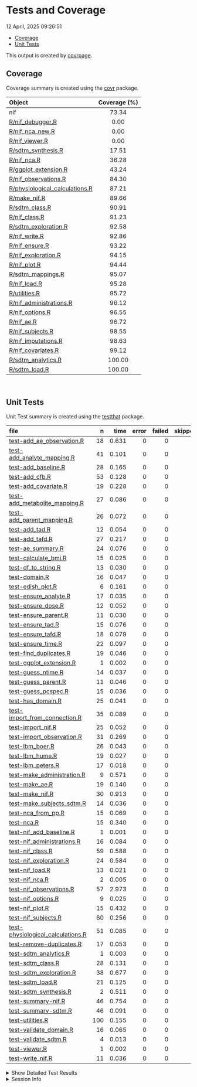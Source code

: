 Tests and Coverage
================
12 April, 2025 09:26:51

- [Coverage](#coverage)
- [Unit Tests](#unit-tests)

This output is created by
[covrpage](https://github.com/yonicd/covrpage).

## Coverage

Coverage summary is created using the
[covr](https://github.com/r-lib/covr) package.

| Object | Coverage (%) |
|:---|:--:|
| nif | 73.34 |
| [R/nif_debugger.R](../R/nif_debugger.R) | 0.00 |
| [R/nif_nca_new.R](../R/nif_nca_new.R) | 0.00 |
| [R/nif_viewer.R](../R/nif_viewer.R) | 0.00 |
| [R/sdtm_synthesis.R](../R/sdtm_synthesis.R) | 17.51 |
| [R/nif_nca.R](../R/nif_nca.R) | 36.28 |
| [R/ggplot_extension.R](../R/ggplot_extension.R) | 43.24 |
| [R/nif_observations.R](../R/nif_observations.R) | 84.30 |
| [R/physiological_calculations.R](../R/physiological_calculations.R) | 87.21 |
| [R/make_nif.R](../R/make_nif.R) | 89.66 |
| [R/sdtm_class.R](../R/sdtm_class.R) | 90.91 |
| [R/nif_class.R](../R/nif_class.R) | 91.23 |
| [R/sdtm_exploration.R](../R/sdtm_exploration.R) | 92.58 |
| [R/nif_write.R](../R/nif_write.R) | 92.86 |
| [R/nif_ensure.R](../R/nif_ensure.R) | 93.22 |
| [R/nif_exploration.R](../R/nif_exploration.R) | 94.15 |
| [R/nif_plot.R](../R/nif_plot.R) | 94.44 |
| [R/sdtm_mappings.R](../R/sdtm_mappings.R) | 95.07 |
| [R/nif_load.R](../R/nif_load.R) | 95.28 |
| [R/utilities.R](../R/utilities.R) | 95.72 |
| [R/nif_administrations.R](../R/nif_administrations.R) | 96.12 |
| [R/nif_options.R](../R/nif_options.R) | 96.55 |
| [R/nif_ae.R](../R/nif_ae.R) | 96.72 |
| [R/nif_subjects.R](../R/nif_subjects.R) | 98.55 |
| [R/nif_imputations.R](../R/nif_imputations.R) | 98.63 |
| [R/nif_covariates.R](../R/nif_covariates.R) | 99.12 |
| [R/sdtm_analytics.R](../R/sdtm_analytics.R) | 100.00 |
| [R/sdtm_load.R](../R/sdtm_load.R) | 100.00 |

<br>

## Unit Tests

Unit Test summary is created using the
[testthat](https://github.com/r-lib/testthat) package.

| file | n | time | error | failed | skipped | warning |
|:---|---:|---:|---:|---:|---:|---:|
| [test-add_ae_observation.R](testthat/test-add_ae_observation.R) | 18 | 0.631 | 0 | 0 | 0 | 0 |
| [test-add_analyte_mapping.R](testthat/test-add_analyte_mapping.R) | 41 | 0.101 | 0 | 0 | 0 | 0 |
| [test-add_baseline.R](testthat/test-add_baseline.R) | 28 | 0.165 | 0 | 0 | 0 | 0 |
| [test-add_cfb.R](testthat/test-add_cfb.R) | 53 | 0.128 | 0 | 0 | 0 | 0 |
| [test-add_covariate.R](testthat/test-add_covariate.R) | 19 | 0.228 | 0 | 0 | 0 | 0 |
| [test-add_metabolite_mapping.R](testthat/test-add_metabolite_mapping.R) | 27 | 0.086 | 0 | 0 | 0 | 0 |
| [test-add_parent_mapping.R](testthat/test-add_parent_mapping.R) | 26 | 0.072 | 0 | 0 | 0 | 0 |
| [test-add_tad.R](testthat/test-add_tad.R) | 12 | 0.054 | 0 | 0 | 0 | 0 |
| [test-add_tafd.R](testthat/test-add_tafd.R) | 27 | 0.217 | 0 | 0 | 0 | 0 |
| [test-ae_summary.R](testthat/test-ae_summary.R) | 24 | 0.076 | 0 | 0 | 0 | 0 |
| [test-calculate_bmi.R](testthat/test-calculate_bmi.R) | 15 | 0.025 | 0 | 0 | 0 | 0 |
| [test-df_to_string.R](testthat/test-df_to_string.R) | 13 | 0.030 | 0 | 0 | 0 | 0 |
| [test-domain.R](testthat/test-domain.R) | 16 | 0.047 | 0 | 0 | 0 | 0 |
| [test-edish_plot.R](testthat/test-edish_plot.R) | 6 | 0.161 | 0 | 0 | 0 | 0 |
| [test-ensure_analyte.R](testthat/test-ensure_analyte.R) | 17 | 0.035 | 0 | 0 | 0 | 0 |
| [test-ensure_dose.R](testthat/test-ensure_dose.R) | 12 | 0.052 | 0 | 0 | 0 | 0 |
| [test-ensure_parent.R](testthat/test-ensure_parent.R) | 11 | 0.030 | 0 | 0 | 0 | 0 |
| [test-ensure_tad.R](testthat/test-ensure_tad.R) | 15 | 0.076 | 0 | 0 | 0 | 0 |
| [test-ensure_tafd.R](testthat/test-ensure_tafd.R) | 18 | 0.079 | 0 | 0 | 0 | 0 |
| [test-ensure_time.R](testthat/test-ensure_time.R) | 22 | 0.097 | 0 | 0 | 0 | 0 |
| [test-find_duplicates.R](testthat/test-find_duplicates.R) | 19 | 0.046 | 0 | 0 | 0 | 0 |
| [test-ggplot_extension.R](testthat/test-ggplot_extension.R) | 1 | 0.002 | 0 | 0 | 0 | 0 |
| [test-guess_ntime.R](testthat/test-guess_ntime.R) | 14 | 0.037 | 0 | 0 | 0 | 0 |
| [test-guess_parent.R](testthat/test-guess_parent.R) | 11 | 0.046 | 0 | 0 | 0 | 0 |
| [test-guess_pcspec.R](testthat/test-guess_pcspec.R) | 15 | 0.036 | 0 | 0 | 0 | 0 |
| [test-has_domain.R](testthat/test-has_domain.R) | 25 | 0.041 | 0 | 0 | 0 | 0 |
| [test-import_from_connection.R](testthat/test-import_from_connection.R) | 35 | 0.089 | 0 | 0 | 0 | 0 |
| [test-import_nif.R](testthat/test-import_nif.R) | 25 | 0.052 | 0 | 0 | 0 | 0 |
| [test-import_observation.R](testthat/test-import_observation.R) | 31 | 0.269 | 0 | 0 | 0 | 0 |
| [test-lbm_boer.R](testthat/test-lbm_boer.R) | 26 | 0.043 | 0 | 0 | 0 | 0 |
| [test-lbm_hume.R](testthat/test-lbm_hume.R) | 19 | 0.027 | 0 | 0 | 0 | 0 |
| [test-lbm_peters.R](testthat/test-lbm_peters.R) | 17 | 0.018 | 0 | 0 | 0 | 0 |
| [test-make_administration.R](testthat/test-make_administration.R) | 9 | 0.571 | 0 | 0 | 0 | 0 |
| [test-make_ae.R](testthat/test-make_ae.R) | 19 | 0.140 | 0 | 0 | 0 | 0 |
| [test-make_nif.R](testthat/test-make_nif.R) | 30 | 0.913 | 0 | 0 | 0 | 0 |
| [test-make_subjects_sdtm.R](testthat/test-make_subjects_sdtm.R) | 14 | 0.036 | 0 | 0 | 0 | 0 |
| [test-nca_from_pp.R](testthat/test-nca_from_pp.R) | 15 | 0.069 | 0 | 0 | 0 | 0 |
| [test-nca.R](testthat/test-nca.R) | 15 | 0.340 | 0 | 0 | 0 | 0 |
| [test-nif_add_baseline.R](testthat/test-nif_add_baseline.R) | 1 | 0.001 | 0 | 0 | 0 | 0 |
| [test-nif_administrations.R](testthat/test-nif_administrations.R) | 16 | 0.084 | 0 | 0 | 0 | 0 |
| [test-nif_class.R](testthat/test-nif_class.R) | 59 | 0.588 | 0 | 0 | 0 | 0 |
| [test-nif_exploration.R](testthat/test-nif_exploration.R) | 24 | 0.584 | 0 | 0 | 0 | 0 |
| [test-nif_load.R](testthat/test-nif_load.R) | 13 | 0.021 | 0 | 0 | 0 | 0 |
| [test-nif_nca.R](testthat/test-nif_nca.R) | 2 | 0.005 | 0 | 0 | 0 | 0 |
| [test-nif_observations.R](testthat/test-nif_observations.R) | 57 | 2.973 | 0 | 0 | 0 | 0 |
| [test-nif_options.R](testthat/test-nif_options.R) | 9 | 0.025 | 0 | 0 | 0 | 0 |
| [test-nif_plot.R](testthat/test-nif_plot.R) | 15 | 0.432 | 0 | 0 | 0 | 0 |
| [test-nif_subjects.R](testthat/test-nif_subjects.R) | 60 | 0.256 | 0 | 0 | 0 | 0 |
| [test-physiological_calculations.R](testthat/test-physiological_calculations.R) | 51 | 0.085 | 0 | 0 | 0 | 0 |
| [test-remove-duplicates.R](testthat/test-remove-duplicates.R) | 17 | 0.053 | 0 | 0 | 0 | 0 |
| [test-sdtm_analytics.R](testthat/test-sdtm_analytics.R) | 1 | 0.003 | 0 | 0 | 0 | 0 |
| [test-sdtm_class.R](testthat/test-sdtm_class.R) | 28 | 0.131 | 0 | 0 | 0 | 0 |
| [test-sdtm_exploration.R](testthat/test-sdtm_exploration.R) | 38 | 0.677 | 0 | 0 | 0 | 0 |
| [test-sdtm_load.R](testthat/test-sdtm_load.R) | 21 | 0.125 | 0 | 0 | 0 | 0 |
| [test-sdtm_synthesis.R](testthat/test-sdtm_synthesis.R) | 2 | 0.511 | 0 | 0 | 0 | 0 |
| [test-summary-nif.R](testthat/test-summary-nif.R) | 46 | 0.754 | 0 | 0 | 0 | 0 |
| [test-summary-sdtm.R](testthat/test-summary-sdtm.R) | 46 | 0.091 | 0 | 0 | 0 | 0 |
| [test-utilities.R](testthat/test-utilities.R) | 100 | 0.155 | 0 | 0 | 0 | 0 |
| [test-validate_domain.R](testthat/test-validate_domain.R) | 16 | 0.065 | 0 | 0 | 0 | 0 |
| [test-validate_sdtm.R](testthat/test-validate_sdtm.R) | 4 | 0.013 | 0 | 0 | 0 | 0 |
| [test-viewer.R](testthat/test-viewer.R) | 1 | 0.002 | 0 | 0 | 0 | 0 |
| [test-write_nif.R](testthat/test-write_nif.R) | 11 | 0.036 | 0 | 0 | 0 | 0 |

<details closed>
<summary>
Show Detailed Test Results
</summary>

| file | context | test | status | n | time |
|:---|:---|:---|:---|---:|---:|
| [test-add_ae_observation.R](testthat/test-add_ae_observation.R#L52) | add_ae_observation | add_ae_observation handles basic case correctly | PASS | 6 | 0.111 |
| [test-add_ae_observation.R](testthat/test-add_ae_observation.R#L103) | add_ae_observation | add_ae_observation handles different ae_fields correctly | PASS | 2 | 0.133 |
| [test-add_ae_observation.R](testthat/test-add_ae_observation.R#L155) | add_ae_observation | add_ae_observation handles filters correctly | PASS | 3 | 0.118 |
| [test-add_ae_observation.R](testthat/test-add_ae_observation.R#L206) | add_ae_observation | add_ae_observation handles debug mode correctly | PASS | 3 | 0.091 |
| [test-add_ae_observation.R](testthat/test-add_ae_observation.R#L245) | add_ae_observation | add_ae_observation handles keep parameter correctly | PASS | 2 | 0.085 |
| [test-add_ae_observation.R](testthat/test-add_ae_observation.R#L285) | add_ae_observation | add_ae_observation handles automatic parent and cmt assignment | PASS | 2 | 0.093 |
| [test-add_analyte_mapping.R](testthat/test-add_analyte_mapping.R#L14) | add_analyte_mapping | add_analyte_mapping adds correct mapping | PASS | 5 | 0.007 |
| [test-add_analyte_mapping.R](testthat/test-add_analyte_mapping.R#L40) | add_analyte_mapping | add_analyte_mapping uses custom analyte name when provided | PASS | 1 | 0.010 |
| [test-add_analyte_mapping.R](testthat/test-add_analyte_mapping.R#L57) | add_analyte_mapping | add_analyte_mapping enforces unique EXTRT | PASS | 2 | 0.005 |
| [test-add_analyte_mapping.R](testthat/test-add_analyte_mapping.R#L82) | add_analyte_mapping | add_analyte_mapping can add multiple mappings with different EXTRT | PASS | 8 | 0.010 |
| [test-add_analyte_mapping.R](testthat/test-add_analyte_mapping.R#L106) | add_analyte_mapping | add_analyte_mapping prevents updating existing EXTRT mappings | PASS | 2 | 0.012 |
| [test-add_analyte_mapping.R](testthat/test-add_analyte_mapping.R#L117_L120) | add_analyte_mapping | add_analyte_mapping validates input correctly | PASS | 5 | 0.016 |
| [test-add_analyte_mapping.R](testthat/test-add_analyte_mapping.R#L155_L158) | add_analyte_mapping | add_analyte_mapping handles vector inputs with warnings | PASS | 6 | 0.013 |
| [test-add_analyte_mapping.R](testthat/test-add_analyte_mapping.R#L181_L184) | add_analyte_mapping | add_analyte_mapping rejects NA values | PASS | 3 | 0.011 |
| [test-add_analyte_mapping.R](testthat/test-add_analyte_mapping.R#L204_L207) | add_analyte_mapping | add_analyte_mapping validates analyte parameter | PASS | 2 | 0.009 |
| [test-add_analyte_mapping.R](testthat/test-add_analyte_mapping.R#L233) | add_analyte_mapping | add_analyte_mapping initializes analyte_mapping when NULL | PASS | 4 | 0.005 |
| [test-add_analyte_mapping.R](testthat/test-add_analyte_mapping.R#L247) | add_analyte_mapping | add_analyte_mapping properly trims whitespace | PASS | 3 | 0.003 |
| [test-add_baseline.R](testthat/test-add_baseline.R#L32) | add_baseline | add_baseline adds baseline covariate correctly | PASS | 4 | 0.011 |
| [test-add_baseline.R](testthat/test-add_baseline.R#L65) | add_baseline | add_baseline handles custom baseline filter | PASS | 2 | 0.024 |
| [test-add_baseline.R](testthat/test-add_baseline.R#L102) | add_baseline | add_baseline handles coding table correctly | PASS | 2 | 0.009 |
| [test-add_baseline.R](testthat/test-add_baseline.R#L131_L134) | add_baseline | add_baseline validates inputs correctly | PASS | 4 | 0.031 |
| [test-add_baseline.R](testthat/test-add_baseline.R#L178) | add_baseline | add_baseline handles multiple baseline values correctly | PASS | 2 | 0.015 |
| [test-add_baseline.R](testthat/test-add_baseline.R#L206_L208) | add_baseline | add_baseline handles empty result after filtering | PASS | 1 | 0.006 |
| [test-add_baseline.R](testthat/test-add_baseline.R#L254_L257) | add_baseline | add baseline hepatic function class works | PASS | 2 | 0.018 |
| [test-add_baseline.R](testthat/test-add_baseline.R#L286_L289) | add_baseline | add_baseline handles all NA baseline values correctly | PASS | 1 | 0.010 |
| [test-add_baseline.R](testthat/test-add_baseline.R#L315_L318) | add_baseline | add_baseline warns when some baseline values are NA | PASS | 4 | 0.014 |
| [test-add_baseline.R](testthat/test-add_baseline.R#L348_L351) | add_baseline | add_baseline validates required fields correctly | PASS | 2 | 0.008 |
| [test-add_baseline.R](testthat/test-add_baseline.R#L376) | add_baseline | add_baseline name parameter works correctly | PASS | 4 | 0.019 |
| [test-add_cfb.R](testthat/test-add_cfb.R#L19) | add_cfb | add_cfb works with valid input | PASS | 5 | 0.009 |
| [test-add_cfb.R](testthat/test-add_cfb.R#L49) | add_cfb | add_cfb correctly handles baseline calculation with time ≤ 0 | PASS | 10 | 0.029 |
| [test-add_cfb.R](testthat/test-add_cfb.R#L80_L84) | add_cfb | add_cfb handles NA values in grouping columns | PASS | 3 | 0.011 |
| [test-add_cfb.R](testthat/test-add_cfb.R#L102) | add_cfb | add_cfb works with different summary functions | PASS | 3 | 0.010 |
| [test-add_cfb.R](testthat/test-add_cfb.R#L126) | add_cfb | add_cfb works with custom baseline filter | PASS | 1 | 0.004 |
| [test-add_cfb.R](testthat/test-add_cfb.R#L138) | add_cfb | add_cfb handles missing required columns | PASS | 2 | 0.009 |
| [test-add_cfb.R](testthat/test-add_cfb.R#L160) | add_cfb | add_cfb handles non-numeric columns | PASS | 2 | 0.007 |
| [test-add_cfb.R](testthat/test-add_cfb.R#L194) | add_cfb | add_cfb correctly handles complex baseline filters | PASS | 10 | 0.014 |
| [test-add_cfb.R](testthat/test-add_cfb.R#L227) | add_cfb | add_cfb correctly handles empty baseline sets | PASS | 2 | 0.006 |
| [test-add_cfb.R](testthat/test-add_cfb.R#L251) | add_cfb | add_cfb correctly handles baseline filter with missing values | PASS | 8 | 0.012 |
| [test-add_cfb.R](testthat/test-add_cfb.R#L284) | add_cfb | add_cfb correctly handles baseline filter with character columns | PASS | 7 | 0.017 |
| [test-add_covariate.R](testthat/test-add_covariate.R#L81) | add_covariate | add_covariate works with valid inputs | PASS | 9 | 0.023 |
| [test-add_covariate.R](testthat/test-add_covariate.R#L104_L107) | add_covariate | add_covariate validates nif object | PASS | 1 | 0.029 |
| [test-add_covariate.R](testthat/test-add_covariate.R#L115_L118) | add_covariate | add_covariate validates sdtm is provided | PASS | 1 | 0.008 |
| [test-add_covariate.R](testthat/test-add_covariate.R#L127_L130) | add_covariate | add_covariate validates domain exists | PASS | 1 | 0.006 |
| [test-add_covariate.R](testthat/test-add_covariate.R#L145_L148) | add_covariate | add_covariate validates required fields exist | PASS | 1 | 0.007 |
| [test-add_covariate.R](testthat/test-add_covariate.R#L157_L160) | add_covariate | add_covariate validates testcd exists | PASS | 1 | 0.006 |
| [test-add_covariate.R](testthat/test-add_covariate.R#L172_L175) | add_covariate | add_covariate validates matching subjects exist | PASS | 1 | 0.075 |
| [test-add_covariate.R](testthat/test-add_covariate.R#L185_L189) | add_covariate | add_covariate casts error if no data after filtering | PASS | 1 | 0.014 |
| [test-add_covariate.R](testthat/test-add_covariate.R#L215) | add_covariate | add_covariate works with custom field names | PASS | 1 | 0.023 |
| [test-add_covariate.R](testthat/test-add_covariate.R#L235) | add_covariate | add_covariate handles duplicated observations correctly | PASS | 1 | 0.020 |
| [test-add_covariate.R](testthat/test-add_covariate.R#L249) | add_covariate | add_covariate uses default covariate name if not specified | PASS | 1 | 0.017 |
| [test-add_metabolite_mapping.R](testthat/test-add_metabolite_mapping.R#L14) | add_metabolite_mapping | add_metabolite_mapping adds correct mapping | PASS | 4 | 0.007 |
| [test-add_metabolite_mapping.R](testthat/test-add_metabolite_mapping.R#L42) | add_metabolite_mapping | add_metabolite_mapping can add multiple mappings | PASS | 6 | 0.025 |
| [test-add_metabolite_mapping.R](testthat/test-add_metabolite_mapping.R#L66_L69) | add_metabolite_mapping | add_metabolite_mapping prevents duplicate mappings | PASS | 1 | 0.006 |
| [test-add_metabolite_mapping.R](testthat/test-add_metabolite_mapping.R#L74_L77) | add_metabolite_mapping | add_metabolite_mapping validates input correctly | PASS | 5 | 0.019 |
| [test-add_metabolite_mapping.R](testthat/test-add_metabolite_mapping.R#L112_L115) | add_metabolite_mapping | add_metabolite_mapping handles vector inputs with warnings | PASS | 4 | 0.013 |
| [test-add_metabolite_mapping.R](testthat/test-add_metabolite_mapping.R#L131_L134) | add_metabolite_mapping | add_metabolite_mapping rejects NA values | PASS | 2 | 0.008 |
| [test-add_metabolite_mapping.R](testthat/test-add_metabolite_mapping.R#L160) | add_metabolite_mapping | add_metabolite_mapping initializes metabolite_mapping when NULL | PASS | 3 | 0.005 |
| [test-add_metabolite_mapping.R](testthat/test-add_metabolite_mapping.R#L173) | add_metabolite_mapping | add_metabolite_mapping properly trims whitespace | PASS | 2 | 0.003 |
| [test-add_parent_mapping.R](testthat/test-add_parent_mapping.R#L14) | add_parent_mapping | add_parent_mapping adds correct parent mapping | PASS | 4 | 0.005 |
| [test-add_parent_mapping.R](testthat/test-add_parent_mapping.R#L42) | add_parent_mapping | add_parent_mapping can add multiple mappings | PASS | 3 | 0.011 |
| [test-add_parent_mapping.R](testthat/test-add_parent_mapping.R#L71) | add_parent_mapping | add_parent_mapping preserves existing mappings | PASS | 3 | 0.005 |
| [test-add_parent_mapping.R](testthat/test-add_parent_mapping.R#L78_L81) | add_parent_mapping | add_parent_mapping validates input correctly | PASS | 5 | 0.018 |
| [test-add_parent_mapping.R](testthat/test-add_parent_mapping.R#L116_L119) | add_parent_mapping | add_parent_mapping handles vector inputs with warnings | PASS | 4 | 0.010 |
| [test-add_parent_mapping.R](testthat/test-add_parent_mapping.R#L135_L138) | add_parent_mapping | add_parent_mapping rejects NA values | PASS | 2 | 0.008 |
| [test-add_parent_mapping.R](testthat/test-add_parent_mapping.R#L164) | add_parent_mapping | add_parent_mapping initializes parent_mapping when NULL | PASS | 3 | 0.005 |
| [test-add_parent_mapping.R](testthat/test-add_parent_mapping.R#L177) | add_parent_mapping | add_parent_mapping properly trims whitespace | PASS | 2 | 0.010 |
| [test-add_tad.R](testthat/test-add_tad.R#L18) | add_tad | add_tad works with basic input | PASS | 2 | 0.008 |
| [test-add_tad.R](testthat/test-add_tad.R#L38) | add_tad | add_tad handles multiple administrations | PASS | 1 | 0.006 |
| [test-add_tad.R](testthat/test-add_tad.R#L54) | add_tad | add_tad handles observations before first dose | PASS | 1 | 0.006 |
| [test-add_tad.R](testthat/test-add_tad.R#L72) | add_tad | add_tad handles multiple parent compounds | PASS | 1 | 0.007 |
| [test-add_tad.R](testthat/test-add_tad.R#L83) | add_tad | add_tad handles empty data frame | PASS | 2 | 0.003 |
| [test-add_tad.R](testthat/test-add_tad.R#L95) | add_tad | add_tad handles missing required columns | PASS | 1 | 0.005 |
| [test-add_tad.R](testthat/test-add_tad.R#L110) | add_tad | add_tad preserves original data | PASS | 2 | 0.008 |
| [test-add_tad.R](testthat/test-add_tad.R#L126) | add_tad | add_tad handles NA values in TIME | PASS | 1 | 0.006 |
| [test-add_tad.R](testthat/test-add_tad.R#L139) | add_tad | add_tad returns a nif object | PASS | 1 | 0.005 |
| [test-add_tafd.R](testthat/test-add_tafd.R#L17) | add_tafd | add_tafd works with basic input | PASS | 2 | 0.008 |
| [test-add_tafd.R](testthat/test-add_tafd.R#L37) | add_tafd | add_tafd handles observations before first dose | PASS | 1 | 0.082 |
| [test-add_tafd.R](testthat/test-add_tafd.R#L54) | add_tafd | add_tafd handles multiple administrations | PASS | 1 | 0.016 |
| [test-add_tafd.R](testthat/test-add_tafd.R#L72) | add_tafd | add_tafd handles multiple parent compounds | PASS | 1 | 0.008 |
| [test-add_tafd.R](testthat/test-add_tafd.R#L90) | add_tafd | add_tafd handles different first dose times | PASS | 1 | 0.008 |
| [test-add_tafd.R](testthat/test-add_tafd.R#L101) | add_tafd | add_tafd handles empty data frame | PASS | 2 | 0.005 |
| [test-add_tafd.R](testthat/test-add_tafd.R#L113) | add_tafd | add_tafd handles missing required columns | PASS | 1 | 0.006 |
| [test-add_tafd.R](testthat/test-add_tafd.R#L123) | add_tafd | add_tafd validates input is a nif object | PASS | 1 | 0.004 |
| [test-add_tafd.R](testthat/test-add_tafd.R#L138) | add_tafd | add_tafd preserves original data | PASS | 2 | 0.014 |
| [test-add_tafd.R](testthat/test-add_tafd.R#L151) | add_tafd | add_tafd validates numeric data types | PASS | 3 | 0.011 |
| [test-add_tafd.R](testthat/test-add_tafd.R#L184_L186) | add_tafd | add_tafd handles data with no dosing events | PASS | 1 | 0.004 |
| [test-add_tafd.R](testthat/test-add_tafd.R#L199) | add_tafd | add_tafd returns a nif object | PASS | 1 | 0.006 |
| [test-add_tafd.R](testthat/test-add_tafd.R#L217) | add_tafd | add_tafd handles missing PARENT column by creating it | PASS | 2 | 0.010 |
| [test-add_tafd.R](testthat/test-add_tafd.R#L234) | add_tafd | add_tafd properly ungroups the result | PASS | 2 | 0.007 |
| [test-add_tafd.R](testthat/test-add_tafd.R#L252) | add_tafd | add_tafd handles NA values in TIME correctly | PASS | 2 | 0.008 |
| [test-add_tafd.R](testthat/test-add_tafd.R#L266_L268) | add_tafd | add_tafd correctly handles NA values in ID column | PASS | 1 | 0.005 |
| [test-add_tafd.R](testthat/test-add_tafd.R#L284) | add_tafd | add_tafd respects parent grouping with mixed dosing times | PASS | 1 | 0.006 |
| [test-add_tafd.R](testthat/test-add_tafd.R#L301) | add_tafd | add_tafd works with CMT column but no PARENT column | PASS | 2 | 0.009 |
| [test-ae_summary.R](testthat/test-ae_summary.R#L19) | ae_summary | ae_summary handles basic case correctly | PASS | 5 | 0.008 |
| [test-ae_summary.R](testthat/test-ae_summary.R#L42) | ae_summary | ae_summary works with different levels | PASS | 3 | 0.017 |
| [test-ae_summary.R](testthat/test-ae_summary.R#L63) | ae_summary | ae_summary handles show_cd parameter | PASS | 2 | 0.004 |
| [test-ae_summary.R](testthat/test-ae_summary.R#L81) | ae_summary | ae_summary handles grouping | PASS | 2 | 0.005 |
| [test-ae_summary.R](testthat/test-ae_summary.R#L100) | ae_summary | ae_summary handles ordering | PASS | 1 | 0.004 |
| [test-ae_summary.R](testthat/test-ae_summary.R#L117) | ae_summary | ae_summary handles filtering | PASS | 2 | 0.010 |
| [test-ae_summary.R](testthat/test-ae_summary.R#L132_L133) | ae_summary | ae_summary handles invalid inputs | PASS | 2 | 0.007 |
| [test-ae_summary.R](testthat/test-ae_summary.R#L151) | ae_summary | ae_summary handles empty data | PASS | 2 | 0.005 |
| [test-ae_summary.R](testthat/test-ae_summary.R#L159_L160) | ae_summary | ae_summary validates SDTM object structure | PASS | 5 | 0.016 |
| [test-calculate_bmi.R](testthat/test-calculate_bmi.R#L3) | calculate_bmi | calculate_bmi works correctly for valid inputs | PASS | 3 | 0.004 |
| [test-calculate_bmi.R](testthat/test-calculate_bmi.R#L16) | calculate_bmi | calculate_bmi handles NA values correctly | PASS | 5 | 0.006 |
| [test-calculate_bmi.R](testthat/test-calculate_bmi.R#L31) | calculate_bmi | calculate_bmi handles invalid inputs correctly | PASS | 4 | 0.004 |
| [test-calculate_bmi.R](testthat/test-calculate_bmi.R#L40) | calculate_bmi | calculate_bmi handles type errors correctly | PASS | 2 | 0.007 |
| [test-calculate_bmi.R](testthat/test-calculate_bmi.R#L47_L50) | calculate_bmi | calculate_bmi handles length mismatch correctly | PASS | 1 | 0.004 |
| [test-df_to_string.R](testthat/test-df_to_string.R#L11) | df_to_string | df_to_string basic functionality works | PASS | 6 | 0.017 |
| [test-df_to_string.R](testthat/test-df_to_string.R#L31) | df_to_string | df_to_string handles empty data frames | PASS | 2 | 0.002 |
| [test-df_to_string.R](testthat/test-df_to_string.R#L48) | df_to_string | df_to_string respects n parameter | PASS | 1 | 0.003 |
| [test-df_to_string.R](testthat/test-df_to_string.R#L61) | df_to_string | df_to_string handles color formatting | PASS | 2 | 0.003 |
| [test-df_to_string.R](testthat/test-df_to_string.R#L74) | df_to_string | df_to_string handles NA values | PASS | 1 | 0.002 |
| [test-df_to_string.R](testthat/test-df_to_string.R#L90) | df_to_string | df_to_string maintains column alignment | PASS | 1 | 0.003 |
| [test-domain.R](testthat/test-domain.R#L26) | domain | domain() returns correct data frames for existing domains | PASS | 2 | 0.003 |
| [test-domain.R](testthat/test-domain.R#L41) | domain | domain() errors for non-existent domains | PASS | 3 | 0.010 |
| [test-domain.R](testthat/test-domain.R#L59) | domain | domain() is case-insensitive | PASS | 4 | 0.004 |
| [test-domain.R](testthat/test-domain.R#L77) | domain | domain() handles input validation correctly | PASS | 5 | 0.023 |
| [test-domain.R](testthat/test-domain.R#L100_L101) | domain | domain() rejects vectors with multiple names | PASS | 2 | 0.007 |
| [test-edish_plot.R](testthat/test-edish_plot.R#L41) | edish_plot | edish_plot handles valid input correctly | PASS | 3 | 0.115 |
| [test-edish_plot.R](testthat/test-edish_plot.R#L48_L51) | edish_plot | edish_plot validates enzyme parameter | PASS | 1 | 0.032 |
| [test-edish_plot.R](testthat/test-edish_plot.R#L62_L65) | edish_plot | edish_plot handles missing required lab tests | PASS | 1 | 0.007 |
| [test-edish_plot.R](testthat/test-edish_plot.R#L75_L80) | edish_plot | edish_plot handles zero ULN values | PASS | 1 | 0.007 |
| [test-ensure_analyte.R](testthat/test-ensure_analyte.R#L17) | ensure_analyte | ensure_analyte creates ANALYTE from CMT when missing | PASS | 2 | 0.004 |
| [test-ensure_analyte.R](testthat/test-ensure_analyte.R#L36) | ensure_analyte | ensure_analyte preserves existing ANALYTE values | PASS | 1 | 0.002 |
| [test-ensure_analyte.R](testthat/test-ensure_analyte.R#L51) | ensure_analyte | ensure_analyte handles NA values in CMT | PASS | 3 | 0.005 |
| [test-ensure_analyte.R](testthat/test-ensure_analyte.R#L69) | ensure_analyte | ensure_analyte handles non-numeric CMT values | PASS | 1 | 0.003 |
| [test-ensure_analyte.R](testthat/test-ensure_analyte.R#L83) | ensure_analyte | ensure_analyte returns NIF object | PASS | 2 | 0.003 |
| [test-ensure_analyte.R](testthat/test-ensure_analyte.R#L96) | ensure_analyte | ensure_analyte errors on non-NIF input | PASS | 1 | 0.004 |
| [test-ensure_analyte.R](testthat/test-ensure_analyte.R#L108) | ensure_analyte | ensure_analyte errors when CMT is missing | PASS | 1 | 0.004 |
| [test-ensure_analyte.R](testthat/test-ensure_analyte.R#L118) | ensure_analyte | ensure_analyte handles empty data frame | PASS | 3 | 0.005 |
| [test-ensure_analyte.R](testthat/test-ensure_analyte.R#L136) | ensure_analyte | ensure_analyte preserves other columns | PASS | 3 | 0.005 |
| [test-ensure_dose.R](testthat/test-ensure_dose.R#L17) | ensure_dose | ensure_dose creates DOSE field correctly | PASS | 3 | 0.007 |
| [test-ensure_dose.R](testthat/test-ensure_dose.R#L34) | ensure_dose | ensure_dose handles existing DOSE field | PASS | 1 | 0.013 |
| [test-ensure_dose.R](testthat/test-ensure_dose.R#L51) | ensure_dose | ensure_dose handles multiple doses per subject | PASS | 1 | 0.005 |
| [test-ensure_dose.R](testthat/test-ensure_dose.R#L67) | ensure_dose | ensure_dose handles NA values correctly | PASS | 1 | 0.005 |
| [test-ensure_dose.R](testthat/test-ensure_dose.R#L78) | ensure_dose | ensure_dose handles empty data frame | PASS | 2 | 0.003 |
| [test-ensure_dose.R](testthat/test-ensure_dose.R#L91_L94) | ensure_dose | ensure_dose handles missing required columns | PASS | 1 | 0.005 |
| [test-ensure_dose.R](testthat/test-ensure_dose.R#L106_L109) | ensure_dose | ensure_dose handles non-NIF input | PASS | 1 | 0.004 |
| [test-ensure_dose.R](testthat/test-ensure_dose.R#L128) | ensure_dose | ensure_dose handles unsorted data correctly | PASS | 1 | 0.005 |
| [test-ensure_dose.R](testthat/test-ensure_dose.R#L144) | ensure_dose | ensure_dose handles zero doses correctly | PASS | 1 | 0.005 |
| [test-ensure_parent.R](testthat/test-ensure_parent.R#L18) | ensure_parent | ensure_parent() works correctly | PASS | 11 | 0.030 |
| [test-ensure_tad.R](testthat/test-ensure_tad.R#L17) | ensure_tad | ensure_tad works with basic input | PASS | 2 | 0.009 |
| [test-ensure_tad.R](testthat/test-ensure_tad.R#L37) | ensure_tad | ensure_tad handles multiple administrations | PASS | 1 | 0.007 |
| [test-ensure_tad.R](testthat/test-ensure_tad.R#L53) | ensure_tad | ensure_tad handles observations before first dose | PASS | 1 | 0.007 |
| [test-ensure_tad.R](testthat/test-ensure_tad.R#L71) | ensure_tad | ensure_tad handles multiple parent compounds | PASS | 1 | 0.007 |
| [test-ensure_tad.R](testthat/test-ensure_tad.R#L80_L83) | ensure_tad | ensure_tad handles empty data frame | PASS | 3 | 0.008 |
| [test-ensure_tad.R](testthat/test-ensure_tad.R#L97) | ensure_tad | ensure_tad handles missing required columns | PASS | 1 | 0.004 |
| [test-ensure_tad.R](testthat/test-ensure_tad.R#L112) | ensure_tad | ensure_tad preserves original data | PASS | 2 | 0.015 |
| [test-ensure_tad.R](testthat/test-ensure_tad.R#L128) | ensure_tad | ensure_tad handles NA values in TIME | PASS | 1 | 0.007 |
| [test-ensure_tad.R](testthat/test-ensure_tad.R#L141) | ensure_tad | ensure_tad returns a nif object | PASS | 1 | 0.006 |
| [test-ensure_tad.R](testthat/test-ensure_tad.R#L154) | ensure_tad | ensure_tad handles non-nif input | PASS | 1 | 0.004 |
| [test-ensure_tad.R](testthat/test-ensure_tad.R#L168) | ensure_tad | ensure_tad handles existing TAD column | PASS | 1 | 0.002 |
| [test-ensure_tafd.R](testthat/test-ensure_tafd.R#L17) | ensure_tafd | ensure_tafd works with basic input | PASS | 2 | 0.007 |
| [test-ensure_tafd.R](testthat/test-ensure_tafd.R#L37) | ensure_tafd | ensure_tafd handles multiple administrations | PASS | 1 | 0.007 |
| [test-ensure_tafd.R](testthat/test-ensure_tafd.R#L53) | ensure_tafd | ensure_tafd handles observations before first dose | PASS | 1 | 0.006 |
| [test-ensure_tafd.R](testthat/test-ensure_tafd.R#L71) | ensure_tafd | ensure_tafd handles multiple parent compounds | PASS | 1 | 0.006 |
| [test-ensure_tafd.R](testthat/test-ensure_tafd.R#L82) | ensure_tafd | ensure_tafd handles missing required columns | PASS | 1 | 0.004 |
| [test-ensure_tafd.R](testthat/test-ensure_tafd.R#L97) | ensure_tafd | ensure_tafd preserves original data | PASS | 2 | 0.007 |
| [test-ensure_tafd.R](testthat/test-ensure_tafd.R#L110) | ensure_tafd | ensure_tafd handles NA values in TIME | PASS | 2 | 0.006 |
| [test-ensure_tafd.R](testthat/test-ensure_tafd.R#L124) | ensure_tafd | ensure_tafd returns a nif object | PASS | 1 | 0.006 |
| [test-ensure_tafd.R](testthat/test-ensure_tafd.R#L137) | ensure_tafd | ensure_tafd handles non-nif input | PASS | 1 | 0.004 |
| [test-ensure_tafd.R](testthat/test-ensure_tafd.R#L151) | ensure_tafd | ensure_tafd handles existing TAFD column | PASS | 1 | 0.002 |
| [test-ensure_tafd.R](testthat/test-ensure_tafd.R#L162) | ensure_tafd | ensure_tafd handles non-numeric ID values | PASS | 1 | 0.005 |
| [test-ensure_tafd.R](testthat/test-ensure_tafd.R#L173) | ensure_tafd | ensure_tafd handles non-numeric EVID values | PASS | 1 | 0.004 |
| [test-ensure_tafd.R](testthat/test-ensure_tafd.R#L184) | ensure_tafd | ensure_tafd handles NA values in ID | PASS | 1 | 0.004 |
| [test-ensure_tafd.R](testthat/test-ensure_tafd.R#L196_L199) | ensure_tafd | ensure_tafd handles no dosing events | PASS | 1 | 0.004 |
| [test-ensure_tafd.R](testthat/test-ensure_tafd.R#L217) | ensure_tafd | ensure_tafd handles different first dose times | PASS | 1 | 0.007 |
| [test-ensure_time.R](testthat/test-ensure_time.R#L16) | ensure_time | ensure_time works with TIME, TAD, and TAFD already present | PASS | 1 | 0.002 |
| [test-ensure_time.R](testthat/test-ensure_time.R#L34) | ensure_time | ensure_time calculates TIME, TAD, and TAFD from DTC | PASS | 4 | 0.019 |
| [test-ensure_time.R](testthat/test-ensure_time.R#L61) | ensure_time | ensure_time calculates TIME, TAD, and TAFD from TIME | PASS | 3 | 0.012 |
| [test-ensure_time.R](testthat/test-ensure_time.R#L85) | ensure_time | ensure_time handles multiple dosing events | PASS | 3 | 0.013 |
| [test-ensure_time.R](testthat/test-ensure_time.R#L110) | ensure_time | ensure_time handles multiple parent compounds | PASS | 3 | 0.011 |
| [test-ensure_time.R](testthat/test-ensure_time.R#L134) | ensure_time | ensure_time handles observations before first dose | PASS | 3 | 0.013 |
| [test-ensure_time.R](testthat/test-ensure_time.R#L153_L155) | ensure_time | ensure_time handles missing required columns | PASS | 1 | 0.005 |
| [test-ensure_time.R](testthat/test-ensure_time.R#L171) | ensure_time | ensure_time preserves original data | PASS | 3 | 0.013 |
| [test-ensure_time.R](testthat/test-ensure_time.R#L186) | ensure_time | ensure_time returns a nif object | PASS | 1 | 0.009 |
| [test-find_duplicates.R](testthat/test-find_duplicates.R#L16) | find_duplicates | find_duplicates works with default fields | PASS | 5 | 0.008 |
| [test-find_duplicates.R](testthat/test-find_duplicates.R#L40) | find_duplicates | find_duplicates works with custom fields | PASS | 3 | 0.005 |
| [test-find_duplicates.R](testthat/test-find_duplicates.R#L58) | find_duplicates | find_duplicates returns count only when requested | PASS | 1 | 0.003 |
| [test-find_duplicates.R](testthat/test-find_duplicates.R#L72) | find_duplicates | find_duplicates returns NULL when no duplicates exist | PASS | 1 | 0.003 |
| [test-find_duplicates.R](testthat/test-find_duplicates.R#L90) | find_duplicates | find_duplicates works with return_all_cols = FALSE | PASS | 4 | 0.007 |
| [test-find_duplicates.R](testthat/test-find_duplicates.R#L108_L111) | find_duplicates | find_duplicates handles missing fields | PASS | 1 | 0.011 |
| [test-find_duplicates.R](testthat/test-find_duplicates.R#L129) | find_duplicates | find_duplicates handles NA values | PASS | 3 | 0.006 |
| [test-find_duplicates.R](testthat/test-find_duplicates.R#L142) | find_duplicates | find_duplicates handles empty data frame | PASS | 1 | 0.003 |
| [test-ggplot_extension.R](testthat/test-ggplot_extension.R#L2) | ggplot_extension | multiplication works | PASS | 1 | 0.002 |
| [test-guess_ntime.R](testthat/test-guess_ntime.R#L26) | guess_ntime | guess_ntime correctly parses various time formats | PASS | 3 | 0.005 |
| [test-guess_ntime.R](testthat/test-guess_ntime.R#L50_L53) | guess_ntime | guess_ntime handles ISO 8601 dates with a warning | PASS | 5 | 0.019 |
| [test-guess_ntime.R](testthat/test-guess_ntime.R#L71_L74) | guess_ntime | guess_ntime errors on missing PC domain | PASS | 1 | 0.003 |
| [test-guess_ntime.R](testthat/test-guess_ntime.R#L92_L95) | guess_ntime | guess_ntime errors on missing PCTPT column | PASS | 1 | 0.004 |
| [test-guess_ntime.R](testthat/test-guess_ntime.R#L120) | guess_ntime | guess_ntime handles additional predose variations | PASS | 4 | 0.006 |
| [test-guess_parent.R](testthat/test-guess_parent.R#L17) | guess_parent | guess_parent identifies analyte with most administrations | PASS | 1 | 0.004 |
| [test-guess_parent.R](testthat/test-guess_parent.R#L37) | guess_parent | guess_parent falls back to observations when no administrations exist | PASS | 1 | 0.005 |
| [test-guess_parent.R](testthat/test-guess_parent.R#L58) | guess_parent | guess_parent ignores metabolite observations | PASS | 1 | 0.005 |
| [test-guess_parent.R](testthat/test-guess_parent.R#L81) | guess_parent | guess_parent prioritizes administrations over observations | PASS | 1 | 0.004 |
| [test-guess_parent.R](testthat/test-guess_parent.R#L93) | guess_parent | guess_parent returns NULL for empty dataset | PASS | 1 | 0.005 |
| [test-guess_parent.R](testthat/test-guess_parent.R#L108) | guess_parent | guess_parent works with minimal dataset | PASS | 1 | 0.003 |
| [test-guess_parent.R](testthat/test-guess_parent.R#L122) | guess_parent | guess_parent handles tied administration counts | PASS | 1 | 0.003 |
| [test-guess_parent.R](testthat/test-guess_parent.R#L139) | guess_parent | guess_parent works with ensure_analyte | PASS | 1 | 0.004 |
| [test-guess_parent.R](testthat/test-guess_parent.R#L153) | guess_parent | guess_parent returns NULL for dataset with only metabolite observations | PASS | 1 | 0.005 |
| [test-guess_parent.R](testthat/test-guess_parent.R#L169) | guess_parent | guess_parent handles NA values in key columns | PASS | 1 | 0.003 |
| [test-guess_parent.R](testthat/test-guess_parent.R#L186) | guess_parent | guess_parent correctly counts tied observations when no administrations exist | PASS | 1 | 0.005 |
| [test-guess_pcspec.R](testthat/test-guess_pcspec.R#L4) | guess_pcspec | guess_pcspec works correctly | PASS | 8 | 0.018 |
| [test-guess_pcspec.R](testthat/test-guess_pcspec.R#L33_L34) | guess_pcspec | guess_pcspec handles errors correctly | PASS | 5 | 0.016 |
| [test-guess_pcspec.R](testthat/test-guess_pcspec.R#L59) | guess_pcspec | guess_pcspec maintains data frame attributes | PASS | 2 | 0.002 |
| [test-has_domain.R](testthat/test-has_domain.R#L15) | has_domain | has_domain correctly identifies existing domains | PASS | 6 | 0.006 |
| [test-has_domain.R](testthat/test-has_domain.R#L36) | has_domain | has_domain is case-insensitive | PASS | 4 | 0.005 |
| [test-has_domain.R](testthat/test-has_domain.R#L54) | has_domain | has_domain handles input validation correctly | PASS | 5 | 0.017 |
| [test-has_domain.R](testthat/test-has_domain.R#L78) | has_domain | has_domain handles multiple domain names correctly | PASS | 5 | 0.005 |
| [test-has_domain.R](testthat/test-has_domain.R#L99_L100) | has_domain | domain() rejects vectors with multiple names | PASS | 1 | 0.004 |
| [test-has_domain.R](testthat/test-has_domain.R#L111) | has_domain | has_domain works with example data | PASS | 1 | 0.002 |
| [test-has_domain.R](testthat/test-has_domain.R#L127) | has_domain | domain function behaviors | PASS | 3 | 0.002 |
| [test-import_from_connection.R](testthat/test-import_from_connection.R#L21) | import_from_connection | import_from_connection handles CSV data correctly | PASS | 6 | 0.009 |
| [test-import_from_connection.R](testthat/test-import_from_connection.R#L50) | import_from_connection | import_from_connection handles fixed-width data correctly | PASS | 6 | 0.024 |
| [test-import_from_connection.R](testthat/test-import_from_connection.R#L76) | import_from_connection | import_from_connection auto-detects CSV format | PASS | 2 | 0.004 |
| [test-import_from_connection.R](testthat/test-import_from_connection.R#L98) | import_from_connection | import_from_connection auto-detects fixed-width format | PASS | 2 | 0.004 |
| [test-import_from_connection.R](testthat/test-import_from_connection.R#L126) | import_from_connection | import_from_connection ignores comments and empty lines | PASS | 2 | 0.004 |
| [test-import_from_connection.R](testthat/test-import_from_connection.R#L149) | import_from_connection | import_from_connection handles datetime conversion | PASS | 3 | 0.012 |
| [test-import_from_connection.R](testthat/test-import_from_connection.R#L173) | import_from_connection | import_from_connection handles custom delimiters | PASS | 3 | 0.005 |
| [test-import_from_connection.R](testthat/test-import_from_connection.R#L196) | import_from_connection | import_from_connection adds missing fields | PASS | 3 | 0.004 |
| [test-import_from_connection.R](testthat/test-import_from_connection.R#L221) | import_from_connection | import_from_connection respects no_numeric parameter | PASS | 3 | 0.004 |
| [test-import_from_connection.R](testthat/test-import_from_connection.R#L229) | import_from_connection | import_from_connection handles errors correctly | PASS | 3 | 0.011 |
| [test-import_from_connection.R](testthat/test-import_from_connection.R#L255_L258) | import_from_connection | import_from_connection detects invalid fixed-width format | PASS | 1 | 0.004 |
| [test-import_from_connection.R](testthat/test-import_from_connection.R#L276_L279) | import_from_connection | import_from_connection detects inconsistent CSV format | PASS | 1 | 0.004 |
| [test-import_nif.R](testthat/test-import_nif.R#L10) | import_nif | import_nif loads CSV files correctly | PASS | 6 | 0.008 |
| [test-import_nif.R](testthat/test-import_nif.R#L28) | import_nif | import_nif loads fixed-width files correctly | PASS | 6 | 0.009 |
| [test-import_nif.R](testthat/test-import_nif.R#L46) | import_nif | import_nif automatically detects CSV format | PASS | 2 | 0.004 |
| [test-import_nif.R](testthat/test-import_nif.R#L60) | import_nif | import_nif automatically detects fixed-width format | PASS | 2 | 0.005 |
| [test-import_nif.R](testthat/test-import_nif.R#L74) | import_nif | import_nif handles custom delimiter | PASS | 2 | 0.004 |
| [test-import_nif.R](testthat/test-import_nif.R#L88) | import_nif | import_nif handles no_numeric parameter correctly | PASS | 2 | 0.005 |
| [test-import_nif.R](testthat/test-import_nif.R#L105) | import_nif | import_nif handles date/time conversion | PASS | 2 | 0.009 |
| [test-import_nif.R](testthat/test-import_nif.R#L119) | import_nif | import_nif handles comments and empty lines | PASS | 2 | 0.004 |
| [test-import_nif.R](testthat/test-import_nif.R#L125_L128) | import_nif | import_nif errors on file not found | PASS | 1 | 0.004 |
| [test-import_observation.R](testthat/test-import_observation.R#L48_L56) | import_observation | import_observation validates input parameters correctly | PASS | 4 | 0.045 |
| [test-import_observation.R](testthat/test-import_observation.R#L131) | import_observation | import_observation correctly handles DTC field | PASS | 7 | 0.029 |
| [test-import_observation.R](testthat/test-import_observation.R#L165) | import_observation | import_observation correctly handles NTIME field | PASS | 7 | 0.034 |
| [test-import_observation.R](testthat/test-import_observation.R#L201_L213) | import_observation | import_observation automatically assigns compartment when cmt is NULL | PASS | 2 | 0.027 |
| [test-import_observation.R](testthat/test-import_observation.R#L227_L239) | import_observation | import_observation automatically determines parent when parent is NULL | PASS | 4 | 0.055 |
| [test-import_observation.R](testthat/test-import_observation.R#L295) | import_observation | import_observation correctly joins subject data | PASS | 4 | 0.029 |
| [test-import_observation.R](testthat/test-import_observation.R#L332) | import_observation | import_observation correctly sets debug fields | PASS | 3 | 0.050 |
| [test-lbm_boer.R](testthat/test-lbm_boer.R#L3) | lbm_boer | lbm_boer calculates correct values for valid inputs | PASS | 6 | 0.014 |
| [test-lbm_boer.R](testthat/test-lbm_boer.R#L16) | lbm_boer | lbm_boer handles NA inputs correctly | PASS | 7 | 0.007 |
| [test-lbm_boer.R](testthat/test-lbm_boer.R#L27) | lbm_boer | lbm_boer handles invalid numeric inputs correctly | PASS | 6 | 0.013 |
| [test-lbm_boer.R](testthat/test-lbm_boer.R#L39) | lbm_boer | lbm_boer handles invalid sex inputs correctly | PASS | 4 | 0.005 |
| [test-lbm_boer.R](testthat/test-lbm_boer.R#L50) | lbm_boer | lbm_boer produces consistent results for same inputs | PASS | 3 | 0.004 |
| [test-lbm_hume.R](testthat/test-lbm_hume.R#L5_L9) | lbm_hume | lbm_hume calculates correct values for valid inputs | PASS | 4 | 0.010 |
| [test-lbm_hume.R](testthat/test-lbm_hume.R#L32) | lbm_hume | lbm_hume handles edge cases correctly | PASS | 7 | 0.008 |
| [test-lbm_hume.R](testthat/test-lbm_hume.R#L46_L49) | lbm_hume | lbm_hume handles different sex input formats | PASS | 6 | 0.006 |
| [test-lbm_hume.R](testthat/test-lbm_hume.R#L82) | lbm_hume | lbm_hume maintains consistency with other LBM formulas | PASS | 2 | 0.003 |
| [test-lbm_peters.R](testthat/test-lbm_peters.R#L3_L7) | lbm_peters | lbm_peters calculates lean body mass correctly | PASS | 4 | 0.005 |
| [test-lbm_peters.R](testthat/test-lbm_peters.R#L34) | lbm_peters | lbm_peters handles edge cases | PASS | 9 | 0.009 |
| [test-lbm_peters.R](testthat/test-lbm_peters.R#L62_L66) | lbm_peters | lbm_peters handles vectorized inputs correctly | PASS | 4 | 0.004 |
| [test-make_administration.R](testthat/test-make_administration.R#L2_L4) | make_administration | make_administration works for examplinib_poc | PASS | 1 | 0.234 |
| [test-make_administration.R](testthat/test-make_administration.R#L55_L57) | make_administration | make_administration uses correct time imputations | PASS | 3 | 0.059 |
| [test-make_administration.R](testthat/test-make_administration.R#L101_L103) | make_administration | make_administration works without pc | PASS | 3 | 0.045 |
| [test-make_administration.R](testthat/test-make_administration.R#L148_L152) | make_administration | make_administration imputes missing last EXENDTC | PASS | 2 | 0.233 |
| [test-make_ae.R](testthat/test-make_ae.R#L35) | make_ae | make_ae handles basic case correctly | PASS | 5 | 0.017 |
| [test-make_ae.R](testthat/test-make_ae.R#L71) | make_ae | make_ae handles different ae_fields correctly | PASS | 4 | 0.029 |
| [test-make_ae.R](testthat/test-make_ae.R#L106) | make_ae | make_ae handles filters correctly | PASS | 3 | 0.029 |
| [test-make_ae.R](testthat/test-make_ae.R#L140) | make_ae | make_ae handles missing data correctly | PASS | 1 | 0.014 |
| [test-make_ae.R](testthat/test-make_ae.R#L149_L150) | make_ae | make_ae handles errors appropriately | PASS | 2 | 0.023 |
| [test-make_ae.R](testthat/test-make_ae.R#L196) | make_ae | make_ae handles compartment and parent parameters correctly | PASS | 2 | 0.014 |
| [test-make_ae.R](testthat/test-make_ae.R#L221) | make_ae | make_ae preserves specified columns with keep parameter | PASS | 2 | 0.014 |
| [test-make_nif.R](testthat/test-make_nif.R#L52) | make_nif | date conversion works correctly | PASS | 1 | 0.003 |
| [test-make_nif.R](testthat/test-make_nif.R#L90_L97) | make_nif | impute_exendtc_to_rfendtc works as intended | PASS | 1 | 0.010 |
| [test-make_nif.R](testthat/test-make_nif.R#L114_L118) | make_nif | impute_exendtc_to_rfendtc works correctly | PASS | 3 | 0.014 |
| [test-make_nif.R](testthat/test-make_nif.R#L173) | make_nif | impute_missing_exendtc | PASS | 1 | 0.011 |
| [test-make_nif.R](testthat/test-make_nif.R#L196_L202) | make_nif | impute_exendtc_to_cutoff works | PASS | 2 | 0.011 |
| [test-make_nif.R](testthat/test-make_nif.R#L222) | make_nif | filter_EXSTDTC_after_EXENDTC works | PASS | 2 | 0.008 |
| [test-make_nif.R](testthat/test-make_nif.R#L248_L249) | make_nif | make_nif | PASS | 1 | 0.189 |
| [test-make_nif.R](testthat/test-make_nif.R#L271) | make_nif | make_time | PASS | 1 | 0.009 |
| [test-make_nif.R](testthat/test-make_nif.R#L340_L342) | make_nif | multiple imputations | PASS | 1 | 0.021 |
| [test-make_nif.R](testthat/test-make_nif.R#L389_L395) | make_nif | add_administration, add_observation | PASS | 2 | 0.160 |
| [test-make_nif.R](testthat/test-make_nif.R#L413_L429) | make_nif | import_observation | PASS | 1 | 0.028 |
| [test-make_nif.R](testthat/test-make_nif.R#L445) | make_nif | make_ntime works | PASS | 4 | 0.010 |
| [test-make_nif.R](testthat/test-make_nif.R#L454_L466) | make_nif | make_nif integration works | PASS | 1 | 0.402 |
| [test-make_nif.R](testthat/test-make_nif.R#L471_L472) | make_nif | guess_pcspec works | PASS | 3 | 0.004 |
| [test-make_nif.R](testthat/test-make_nif.R#L481_L482) | make_nif | guess_lbspec works | PASS | 2 | 0.003 |
| [test-make_nif.R](testthat/test-make_nif.R#L497) | make_nif | add_time works | PASS | 1 | 0.011 |
| [test-make_nif.R](testthat/test-make_nif.R#L526_L530) | make_nif | limit works | PASS | 3 | 0.019 |
| [test-make_subjects_sdtm.R](testthat/test-make_subjects_sdtm.R#L30) | make_subjects_sdtm | make_subjects_sdtm creates a proper subject data frame | PASS | 7 | 0.015 |
| [test-make_subjects_sdtm.R](testthat/test-make_subjects_sdtm.R#L71) | make_subjects_sdtm | make_subjects_sdtm works with missing height/weight | PASS | 4 | 0.011 |
| [test-make_subjects_sdtm.R](testthat/test-make_subjects_sdtm.R#L97) | make_subjects_sdtm | make_subjects_sdtm works with example data | PASS | 3 | 0.010 |
| [test-nca_from_pp.R](testthat/test-nca_from_pp.R#L26) | nca_from_pp | nca_from_pp works with valid inputs | PASS | 6 | 0.022 |
| [test-nca_from_pp.R](testthat/test-nca_from_pp.R#L80) | nca_from_pp | nca_from_pp handles missing analyte | PASS | 2 | 0.007 |
| [test-nca_from_pp.R](testthat/test-nca_from_pp.R#L105) | nca_from_pp | nca_from_pp handles errors appropriately | PASS | 4 | 0.015 |
| [test-nca_from_pp.R](testthat/test-nca_from_pp.R#L149_L152) | nca_from_pp | nca_from_pp handles empty results | PASS | 1 | 0.009 |
| [test-nca_from_pp.R](testthat/test-nca_from_pp.R#L181) | nca_from_pp | nca_from_pp handles keep parameter correctly | PASS | 2 | 0.016 |
| [test-nca.R](testthat/test-nca.R#L3) | nca | nca() input validation | PASS | 2 | 0.024 |
| [test-nca.R](testthat/test-nca.R#L39_L41) | nca | nca() analyte handling | PASS | 2 | 0.047 |
| [test-nca.R](testthat/test-nca.R#L75_L78) | nca | nca() grouping functionality | PASS | 6 | 0.087 |
| [test-nca.R](testthat/test-nca.R#L107_L111) | nca | nca() time handling | PASS | 2 | 0.042 |
| [test-nca.R](testthat/test-nca.R#L146_L150) | nca | nca() duplicate handling | PASS | 2 | 0.061 |
| [test-nca.R](testthat/test-nca.R#L223) | nca | nca works with the whale data set | PASS | 1 | 0.079 |
| [test-nif_add_baseline.R](testthat/test-nif_add_baseline.R#L2) | nif_add_baseline | multiplication works | PASS | 1 | 0.001 |
| [test-nif_administrations.R](testthat/test-nif_administrations.R#L3) | nif_administrations | date_list works | PASS | 8 | 0.011 |
| [test-nif_administrations.R](testthat/test-nif_administrations.R#L26) | nif_administrations | expand_ex works in general | PASS | 2 | 0.013 |
| [test-nif_administrations.R](testthat/test-nif_administrations.R#L51) | nif_administrations | expand_ex works with TRTDY | PASS | 2 | 0.021 |
| [test-nif_administrations.R](testthat/test-nif_administrations.R#L69) | nif_administrations | expand_ex works with missing EXENDTC | PASS | 2 | 0.012 |
| [test-nif_administrations.R](testthat/test-nif_administrations.R#L90) | nif_administrations | expand_ex errs when end date before start date | PASS | 1 | 0.013 |
| [test-nif_administrations.R](testthat/test-nif_administrations.R#L100) | nif_administrations | expand_ex errs when end day before start day | PASS | 1 | 0.014 |
| [test-nif_class.R](testthat/test-nif_class.R#L2) | nif_class | new_nif works | PASS | 2 | 0.169 |
| [test-nif_class.R](testthat/test-nif_class.R#L8) | nif_class | subject_info works | PASS | 2 | 0.037 |
| [test-nif_class.R](testthat/test-nif_class.R#L15) | nif_class | subjects, usubjid works | PASS | 2 | 0.004 |
| [test-nif_class.R](testthat/test-nif_class.R#L21) | nif_class | subjects works with minimal NIF | PASS | 4 | 0.006 |
| [test-nif_class.R](testthat/test-nif_class.R#L29) | nif_class | parents works | PASS | 1 | 0.003 |
| [test-nif_class.R](testthat/test-nif_class.R#L34) | nif_class | dose_red_sbs works | PASS | 1 | 0.009 |
| [test-nif_class.R](testthat/test-nif_class.R#L39_L40) | nif_class | rich_sampling_sbs works | PASS | 1 | 0.010 |
| [test-nif_class.R](testthat/test-nif_class.R#L45) | nif_class | studies works | PASS | 1 | 0.002 |
| [test-nif_class.R](testthat/test-nif_class.R#L50) | nif_class | ensure works | PASS | 8 | 0.048 |
| [test-nif_class.R](testthat/test-nif_class.R#L62) | nif_class | doses works | PASS | 1 | 0.008 |
| [test-nif_class.R](testthat/test-nif_class.R#L67) | nif_class | doses works with minimal NIF | PASS | 1 | 0.002 |
| [test-nif_class.R](testthat/test-nif_class.R#L71) | nif_class | dose_levels works | PASS | 1 | 0.008 |
| [test-nif_class.R](testthat/test-nif_class.R#L76) | nif_class | treatments works | PASS | 2 | 0.006 |
| [test-nif_class.R](testthat/test-nif_class.R#L82) | nif_class | dose_levels works with minimal NIF | PASS | 1 | 0.010 |
| [test-nif_class.R](testthat/test-nif_class.R#L87) | nif_class | analytes works | PASS | 1 | 0.002 |
| [test-nif_class.R](testthat/test-nif_class.R#L92) | nif_class | analytes works with minimal NIF and rich NIF | PASS | 2 | 0.004 |
| [test-nif_class.R](testthat/test-nif_class.R#L98) | nif_class | analyte_overview works | PASS | 2 | 0.008 |
| [test-nif_class.R](testthat/test-nif_class.R#L104) | nif_class | cmt_mapping works | PASS | 2 | 0.005 |
| [test-nif_class.R](testthat/test-nif_class.R#L130) | nif_class | index_dosing_interval works with single parent | PASS | 1 | 0.010 |
| [test-nif_class.R](testthat/test-nif_class.R#L167) | nif_class | index_dosing_interval works with multiple parents | PASS | 3 | 0.016 |
| [test-nif_class.R](testthat/test-nif_class.R#L211) | nif_class | n_administrations, max_admin_time works, max_observation_time | PASS | 4 | 0.029 |
| [test-nif_class.R](testthat/test-nif_class.R#L219) | nif_class | guess analyte, guess_parent works | PASS | 2 | 0.008 |
| [test-nif_class.R](testthat/test-nif_class.R#L238) | nif_class | add_dose_level works | PASS | 2 | 0.021 |
| [test-nif_class.R](testthat/test-nif_class.R#L289_L290) | nif_class | add_trtdy works | PASS | 1 | 0.006 |
| [test-nif_class.R](testthat/test-nif_class.R#L319) | nif_class | index_rich_sampling_intervals works | PASS | 3 | 0.036 |
| [test-nif_class.R](testthat/test-nif_class.R#L339_L344) | nif_class | cfb works | PASS | 2 | 0.005 |
| [test-nif_class.R](testthat/test-nif_class.R#L351_L353) | nif_class | analyte_overview | PASS | 2 | 0.004 |
| [test-nif_class.R](testthat/test-nif_class.R#L359) | nif_class | write_nif works | PASS | 2 | 0.099 |
| [test-nif_class.R](testthat/test-nif_class.R#L365) | nif_class | print.nif works | PASS | 1 | 0.007 |
| [test-nif_class.R](testthat/test-nif_class.R#L389_L390) | nif_class | add_rtb works | PASS | 1 | 0.006 |
| [test-nif_exploration.R](testthat/test-nif_exploration.R#L5) | nif_exploration | nif summary works | PASS | 2 | 0.128 |
| [test-nif_exploration.R](testthat/test-nif_exploration.R#L11_L15) | nif_exploration | nif_summary_plot works | PASS | 1 | 0.110 |
| [test-nif_exploration.R](testthat/test-nif_exploration.R#L20_L22) | nif_exploration | nif_plot_id | PASS | 5 | 0.120 |
| [test-nif_exploration.R](testthat/test-nif_exploration.R#L43) | nif_exploration | dose_plot_id works | PASS | 2 | 0.065 |
| [test-nif_exploration.R](testthat/test-nif_exploration.R#L49_L50) | nif_exploration | covariate_hist works | PASS | 2 | 0.011 |
| [test-nif_exploration.R](testthat/test-nif_exploration.R#L57_L58) | nif_exploration | covariate_barplot works | PASS | 2 | 0.024 |
| [test-nif_exploration.R](testthat/test-nif_exploration.R#L65) | nif_exploration | x_by_y works | PASS | 5 | 0.022 |
| [test-nif_exploration.R](testthat/test-nif_exploration.R#L74) | nif_exploration | time_by_ntime works | PASS | 1 | 0.004 |
| [test-nif_exploration.R](testthat/test-nif_exploration.R#L79_L82) | nif_exploration | administration_summary works | PASS | 1 | 0.019 |
| [test-nif_exploration.R](testthat/test-nif_exploration.R#L87_L89) | nif_exploration | mean_dose_plot works | PASS | 1 | 0.010 |
| [test-nif_exploration.R](testthat/test-nif_exploration.R#L94_L97) | nif_exploration | subs_per_dose_level works | PASS | 1 | 0.020 |
| [test-nif_exploration.R](testthat/test-nif_exploration.R#L102_L105) | nif_exploration | obs_per_dose_level works | PASS | 1 | 0.051 |
| [test-nif_load.R](testthat/test-nif_load.R#L2_L4) | nif_load | is_char_datetime works correctly | PASS | 5 | 0.006 |
| [test-nif_load.R](testthat/test-nif_load.R#L23) | nif_load | is_likely_datetime works as intended | PASS | 5 | 0.005 |
| [test-nif_load.R](testthat/test-nif_load.R#L45) | nif_load | convert_char_datetime works correctly | PASS | 2 | 0.006 |
| [test-nif_load.R](testthat/test-nif_load.R#L63) | nif_load | import from connection works | PASS | 1 | 0.004 |
| [test-nif_nca.R](testthat/test-nif_nca.R#L5_L8) | nif_nca | nca_from_pp | PASS | 2 | 0.005 |
| [test-nif_observations.R](testthat/test-nif_observations.R#L58_L59) | nif_observations | make_observation works | PASS | 1 | 0.019 |
| [test-nif_observations.R](testthat/test-nif_observations.R#L66_L69) | nif_observations | make_observation issues warning if observation filter returns no observations | PASS | 1 | 0.018 |
| [test-nif_observations.R](testthat/test-nif_observations.R#L75_L88) | nif_observations | make_observation works with coding table | PASS | 1 | 0.021 |
| [test-nif_observations.R](testthat/test-nif_observations.R#L98) | nif_observations | make_observation handles different domains correctly | PASS | 2 | 0.040 |
| [test-nif_observations.R](testthat/test-nif_observations.R#L111) | nif_observations | make_observation applies DV factor correctly | PASS | 2 | 0.034 |
| [test-nif_observations.R](testthat/test-nif_observations.R#L126) | nif_observations | make_observation handles custom DV_field correctly | PASS | 1 | 0.018 |
| [test-nif_observations.R](testthat/test-nif_observations.R#L144) | nif_observations | make_observation handles custom TESTCD_field correctly | PASS | 2 | 0.018 |
| [test-nif_observations.R](testthat/test-nif_observations.R#L158) | nif_observations | make_observation handles custom DTC_field correctly | PASS | 1 | 0.018 |
| [test-nif_observations.R](testthat/test-nif_observations.R#L170) | nif_observations | make_observation creates proper output fields | PASS | 13 | 0.035 |
| [test-nif_observations.R](testthat/test-nif_observations.R#L198) | nif_observations | make_observation handles NTIME lookup correctly | PASS | 1 | 0.017 |
| [test-nif_observations.R](testthat/test-nif_observations.R#L206_L209) | nif_observations | make_observation validates inputs correctly | PASS | 2 | 0.009 |
| [test-nif_observations.R](testthat/test-nif_observations.R#L229_L232) | nif_observations | make_observation handles missing DV field with coding table | PASS | 3 | 0.037 |
| [test-nif_observations.R](testthat/test-nif_observations.R#L260) | nif_observations | make_observation sets MDV correctly for missing values | PASS | 2 | 0.020 |
| [test-nif_observations.R](testthat/test-nif_observations.R#L274_L277) | nif_observations | add_observation basic functionality works | PASS | 3 | 0.165 |
| [test-nif_observations.R](testthat/test-nif_observations.R#L300_L304) | nif_observations | add_observation warns about duplicate compartment | PASS | 1 | 0.165 |
| [test-nif_observations.R](testthat/test-nif_observations.R#L314_L318) | nif_observations | add_observation auto-assigns compartment if not specified | PASS | 2 | 0.170 |
| [test-nif_observations.R](testthat/test-nif_observations.R#L331_L336) | nif_observations | add_observation auto-assigns parent if not specified | PASS | 1 | 0.161 |
| [test-nif_observations.R](testthat/test-nif_observations.R#L346_L351) | nif_observations | add_observation properly uses observation_filter | PASS | 1 | 0.122 |
| [test-nif_observations.R](testthat/test-nif_observations.R#L379) | nif_observations | add_observation works with factor parameter | PASS | 1 | 0.226 |
| [test-nif_observations.R](testthat/test-nif_observations.R#L403) | nif_observations | add_observation handles metabolites correctly | PASS | 1 | 0.163 |
| [test-nif_observations.R](testthat/test-nif_observations.R#L419_L426) | nif_observations | add_observation works with custom NTIME_lookup | PASS | 1 | 0.163 |
| [test-nif_observations.R](testthat/test-nif_observations.R#L441) | nif_observations | add_observation handles debug mode correctly | PASS | 2 | 0.164 |
| [test-nif_observations.R](testthat/test-nif_observations.R#L462) | nif_observations | add_observation updates columns correctly | PASS | 1 | 0.169 |
| [test-nif_observations.R](testthat/test-nif_observations.R#L490_L493) | nif_observations | add_observation handles include_day_in_ntime parameter | PASS | 1 | 0.222 |
| [test-nif_observations.R](testthat/test-nif_observations.R#L511_L517) | nif_observations | add_observation handles missing NTIME gracefully | PASS | 3 | 0.116 |
| [test-nif_observations.R](testthat/test-nif_observations.R#L538_L541) | nif_observations | add_observation handles DV field properly | PASS | 2 | 0.106 |
| [test-nif_observations.R](testthat/test-nif_observations.R#L580) | nif_observations | add_observation handles subject filtering | PASS | 1 | 0.099 |
| [test-nif_observations.R](testthat/test-nif_observations.R#L590_L596) | nif_observations | add_observation can handle non-existent domain gracefully | PASS | 1 | 0.113 |
| [test-nif_observations.R](testthat/test-nif_observations.R#L614_L621) | nif_observations | add_observation handles observations without matching administrations | PASS | 2 | 0.240 |
| [test-nif_observations.R](testthat/test-nif_observations.R#L640_L647) | nif_observations | add_observation properly handles custom testcd field | PASS | 1 | 0.105 |
| [test-nif_options.R](testthat/test-nif_options.R#L2) | nif_options | nif_disclaimer works | PASS | 1 | 0.002 |
| [test-nif_options.R](testthat/test-nif_options.R#L7) | nif_options | nif_disclaimer works with custom text | PASS | 1 | 0.002 |
| [test-nif_options.R](testthat/test-nif_options.R#L12) | nif_options | nif_option works | PASS | 5 | 0.011 |
| [test-nif_options.R](testthat/test-nif_options.R#L24) | nif_options | nif_option_value works | PASS | 1 | 0.008 |
| [test-nif_options.R](testthat/test-nif_options.R#L29) | nif_options | nif_option with empty arguments returns list | PASS | 1 | 0.002 |
| [test-nif_plot.R](testthat/test-nif_plot.R#L2_L7) | nif_plot | make_plot_data_set | PASS | 1 | 0.019 |
| [test-nif_plot.R](testthat/test-nif_plot.R#L12_L13) | nif_plot | plot.nif | PASS | 14 | 0.413 |
| [test-nif_subjects.R](testthat/test-nif_subjects.R#L12) | nif_subjects | calculate_age calculates age correctly | PASS | 1 | 0.004 |
| [test-nif_subjects.R](testthat/test-nif_subjects.R#L27) | nif_subjects | calculate_age preserves existing AGE values when not NA | PASS | 1 | 0.004 |
| [test-nif_subjects.R](testthat/test-nif_subjects.R#L42) | nif_subjects | calculate_age overwrites existing AGE values when preserve_age = FALSE | PASS | 1 | 0.004 |
| [test-nif_subjects.R](testthat/test-nif_subjects.R#L56) | nif_subjects | calculate_age uses custom reference date column | PASS | 1 | 0.003 |
| [test-nif_subjects.R](testthat/test-nif_subjects.R#L76) | nif_subjects | calculate_age returns dataframe unchanged when required columns missing | PASS | 2 | 0.003 |
| [test-nif_subjects.R](testthat/test-nif_subjects.R#L82) | nif_subjects | calculate_age handles non-dataframe input | PASS | 2 | 0.007 |
| [test-nif_subjects.R](testthat/test-nif_subjects.R#L102) | nif_subjects | calculate_age rounds age correctly | PASS | 1 | 0.004 |
| [test-nif_subjects.R](testthat/test-nif_subjects.R#L144_L146) | nif_subjects | make subjects | PASS | 2 | 0.011 |
| [test-nif_subjects.R](testthat/test-nif_subjects.R#L167) | nif_subjects | make_subject works with different age definitions | PASS | 2 | 0.025 |
| [test-nif_subjects.R](testthat/test-nif_subjects.R#L181_L185) | nif_subjects | make_subjects validates inputs correctly | PASS | 5 | 0.017 |
| [test-nif_subjects.R](testthat/test-nif_subjects.R#L283) | nif_subjects | BMI calculation handles edge cases correctly | PASS | 7 | 0.016 |
| [test-nif_subjects.R](testthat/test-nif_subjects.R#L345) | nif_subjects | make_subjects handles basic case correctly | PASS | 7 | 0.016 |
| [test-nif_subjects.R](testthat/test-nif_subjects.R#L366) | nif_subjects | make_subjects handles VS data correctly | PASS | 6 | 0.020 |
| [test-nif_subjects.R](testthat/test-nif_subjects.R#L386) | nif_subjects | make_subjects respects VSBLFL flag | PASS | 2 | 0.016 |
| [test-nif_subjects.R](testthat/test-nif_subjects.R#L396) | nif_subjects | make_subjects respects custom subject filter | PASS | 4 | 0.016 |
| [test-nif_subjects.R](testthat/test-nif_subjects.R#L414) | nif_subjects | make_subjects keeps specified columns | PASS | 2 | 0.015 |
| [test-nif_subjects.R](testthat/test-nif_subjects.R#L424) | nif_subjects | make_subjects errors on invalid inputs | PASS | 4 | 0.018 |
| [test-nif_subjects.R](testthat/test-nif_subjects.R#L447) | nif_subjects | make_subjects handles missing VS data gracefully | PASS | 3 | 0.016 |
| [test-nif_subjects.R](testthat/test-nif_subjects.R#L460) | nif_subjects | make_subjects handles empty data frames | PASS | 4 | 0.013 |
| [test-nif_subjects.R](testthat/test-nif_subjects.R#L479) | nif_subjects | SEX is properly recoded | PASS | 1 | 0.009 |
| [test-nif_subjects.R](testthat/test-nif_subjects.R#L487_L491) | nif_subjects | make_subjects issues warning for empty subject filter results | PASS | 2 | 0.019 |
| [test-physiological_calculations.R](testthat/test-physiological_calculations.R#L42) | physiological_calculations | BMI calculation handles edge cases correctly | PASS | 7 | 0.016 |
| [test-physiological_calculations.R](testthat/test-physiological_calculations.R#L58) | physiological_calculations | validate_lbw_parameters validates inputs correctly | PASS | 6 | 0.006 |
| [test-physiological_calculations.R](testthat/test-physiological_calculations.R#L68) | physiological_calculations | validate_lbw_parameters handles NA values correctly | PASS | 7 | 0.007 |
| [test-physiological_calculations.R](testthat/test-physiological_calculations.R#L79) | physiological_calculations | validate_lbw_parameters handles invalid numeric inputs correctly | PASS | 4 | 0.005 |
| [test-physiological_calculations.R](testthat/test-physiological_calculations.R#L87) | physiological_calculations | validate_lbw_parameters handles invalid sex values correctly | PASS | 4 | 0.004 |
| [test-physiological_calculations.R](testthat/test-physiological_calculations.R#L100) | physiological_calculations | validate_lbw_parameters handles vectorized inputs correctly | PASS | 4 | 0.004 |
| [test-physiological_calculations.R](testthat/test-physiological_calculations.R#L115_L118) | physiological_calculations | validate_lbw_parameters handles length mismatches correctly | PASS | 3 | 0.018 |
| [test-physiological_calculations.R](testthat/test-physiological_calculations.R#L133_L136) | physiological_calculations | validate_lbw_parameters handles non-numeric inputs correctly | PASS | 2 | 0.007 |
| [test-physiological_calculations.R](testthat/test-physiological_calculations.R#L146) | physiological_calculations | is_male correctly identifies male sex values | PASS | 4 | 0.005 |
| [test-physiological_calculations.R](testthat/test-physiological_calculations.R#L158) | physiological_calculations | is_male correctly identifies non-male sex values | PASS | 4 | 0.005 |
| [test-physiological_calculations.R](testthat/test-physiological_calculations.R#L170) | physiological_calculations | is_male handles NA values correctly | PASS | 1 | 0.002 |
| [test-physiological_calculations.R](testthat/test-physiological_calculations.R#L175) | physiological_calculations | is_male handles invalid sex values correctly | PASS | 5 | 0.006 |
| [test-remove-duplicates.R](testthat/test-remove-duplicates.R#L20) | remove-duplicates | remove_duplicates works with default fields and mean function | PASS | 3 | 0.006 |
| [test-remove-duplicates.R](testthat/test-remove-duplicates.R#L48) | remove-duplicates | remove_duplicates works with custom fields and sum function | PASS | 2 | 0.010 |
| [test-remove-duplicates.R](testthat/test-remove-duplicates.R#L65) | remove-duplicates | remove_duplicates works with custom function to keep first value | PASS | 1 | 0.004 |
| [test-remove-duplicates.R](testthat/test-remove-duplicates.R#L80) | remove-duplicates | remove_duplicates works with custom function to keep last value | PASS | 1 | 0.004 |
| [test-remove-duplicates.R](testthat/test-remove-duplicates.R#L94) | remove-duplicates | remove_duplicates works with custom function to keep max value | PASS | 1 | 0.004 |
| [test-remove-duplicates.R](testthat/test-remove-duplicates.R#L105_L108) | remove-duplicates | remove_duplicates handles non-existent fields | PASS | 1 | 0.005 |
| [test-remove-duplicates.R](testthat/test-remove-duplicates.R#L117) | remove-duplicates | remove_duplicates handles empty data frame | PASS | 2 | 0.005 |
| [test-remove-duplicates.R](testthat/test-remove-duplicates.R#L130) | remove-duplicates | remove_duplicates handles data frame with no duplicates | PASS | 2 | 0.005 |
| [test-remove-duplicates.R](testthat/test-remove-duplicates.R#L144) | remove-duplicates | remove_duplicates handles NA values | PASS | 2 | 0.005 |
| [test-remove-duplicates.R](testthat/test-remove-duplicates.R#L158) | remove-duplicates | remove_duplicates works with different data types | PASS | 2 | 0.005 |
| [test-sdtm_analytics.R](testthat/test-sdtm_analytics.R#L3) | sdtm_analytics | sdtm_missing_times works | PASS | 1 | 0.003 |
| [test-sdtm_class.R](testthat/test-sdtm_class.R#L25) | sdtm_class | guess_ntime works | PASS | 2 | 0.007 |
| [test-sdtm_class.R](testthat/test-sdtm_class.R#L35_L43) | sdtm_class | new_sdtm | PASS | 1 | 0.002 |
| [test-sdtm_class.R](testthat/test-sdtm_class.R#L48) | sdtm_class | sdtm summary | PASS | 3 | 0.031 |
| [test-sdtm_class.R](testthat/test-sdtm_class.R#L77) | sdtm_class | sdtm_summary works with metabolite mapping | PASS | 1 | 0.003 |
| [test-sdtm_class.R](testthat/test-sdtm_class.R#L82_L86) | sdtm_class | suggest works with consider_nif_auto | PASS | 1 | 0.010 |
| [test-sdtm_class.R](testthat/test-sdtm_class.R#L91_L93) | sdtm_class | suggest_sdtm works | PASS | 1 | 0.026 |
| [test-sdtm_class.R](testthat/test-sdtm_class.R#L118_L121) | sdtm_class | suggest throws error when required domains are missing | PASS | 2 | 0.007 |
| [test-sdtm_class.R](testthat/test-sdtm_class.R#L140_L142) | sdtm_class | subject_info works | PASS | 1 | 0.002 |
| [test-sdtm_class.R](testthat/test-sdtm_class.R#L147) | sdtm_class | subjects, analytes, treatments, doses works for sdtm | PASS | 4 | 0.003 |
| [test-sdtm_class.R](testthat/test-sdtm_class.R#L156_L158) | sdtm_class | filter_subject works | PASS | 2 | 0.005 |
| [test-sdtm_class.R](testthat/test-sdtm_class.R#L175_L178) | sdtm_class | derive_sld works | PASS | 1 | 0.005 |
| [test-sdtm_class.R](testthat/test-sdtm_class.R#L191_L194) | sdtm_class | derive_sld works with TR containing TRTEST | PASS | 1 | 0.014 |
| [test-sdtm_class.R](testthat/test-sdtm_class.R#L210_L213) | sdtm_class | derive_sld works with multiple diagnostic methods | PASS | 1 | 0.004 |
| [test-sdtm_class.R](testthat/test-sdtm_class.R#L232_L235) | sdtm_class | guess_ntime warns about ISO 8601 date formats | PASS | 7 | 0.012 |
| [test-sdtm_exploration.R](testthat/test-sdtm_exploration.R#L11_L13) | sdtm_exploration | filter_correct_date_format works | PASS | 1 | 0.004 |
| [test-sdtm_exploration.R](testthat/test-sdtm_exploration.R#L18) | sdtm_exploration | check_date_format, check_date_time_format works | PASS | 3 | 0.263 |
| [test-sdtm_exploration.R](testthat/test-sdtm_exploration.R#L25) | sdtm_exploration | check_last_exendtc works | PASS | 1 | 0.008 |
| [test-sdtm_exploration.R](testthat/test-sdtm_exploration.R#L30) | sdtm_exploration | check_sdtm works | PASS | 1 | 0.212 |
| [test-sdtm_exploration.R](testthat/test-sdtm_exploration.R#L35) | sdtm_exploration | plot.sdtm works | PASS | 6 | 0.084 |
| [test-sdtm_exploration.R](testthat/test-sdtm_exploration.R#L51_L67) | sdtm_exploration | disposition_summary works | PASS | 1 | 0.005 |
| [test-sdtm_exploration.R](testthat/test-sdtm_exploration.R#L86) | sdtm_exploration | filter_correct_date_format handles valid ISO 8601 dates correctly | PASS | 2 | 0.008 |
| [test-sdtm_exploration.R](testthat/test-sdtm_exploration.R#L102_L107) | sdtm_exploration | filter_correct_date_format filters out invalid date formats | PASS | 3 | 0.010 |
| [test-sdtm_exploration.R](testthat/test-sdtm_exploration.R#L124_L126) | sdtm_exploration | filter_correct_date_format handles empty strings and NA values | PASS | 3 | 0.004 |
| [test-sdtm_exploration.R](testthat/test-sdtm_exploration.R#L141_L144) | sdtm_exploration | filter_correct_date_format provides correct verbose output | PASS | 1 | 0.006 |
| [test-sdtm_exploration.R](testthat/test-sdtm_exploration.R#L156_L158) | sdtm_exploration | filter_correct_date_format handles silent parameter correctly | PASS | 2 | 0.009 |
| [test-sdtm_exploration.R](testthat/test-sdtm_exploration.R#L170_L173) | sdtm_exploration | filter_correct_date_format validates input correctly | PASS | 2 | 0.010 |
| [test-sdtm_exploration.R](testthat/test-sdtm_exploration.R#L197_L200) | sdtm_exploration | filter_correct_date_format handles multiple DTC columns correctly | PASS | 3 | 0.009 |
| [test-sdtm_exploration.R](testthat/test-sdtm_exploration.R#L216_L219) | sdtm_exploration | check_missing_time handles valid inputs correctly | PASS | 2 | 0.009 |
| [test-sdtm_exploration.R](testthat/test-sdtm_exploration.R#L230_L233) | sdtm_exploration | check_missing_time handles invalid inputs correctly | PASS | 2 | 0.008 |
| [test-sdtm_exploration.R](testthat/test-sdtm_exploration.R#L256_L259) | sdtm_exploration | check_missing_time handles empty dataframes correctly | PASS | 1 | 0.004 |
| [test-sdtm_exploration.R](testthat/test-sdtm_exploration.R#L277_L280) | sdtm_exploration | check_missing_time handles different date formats correctly | PASS | 1 | 0.007 |
| [test-sdtm_exploration.R](testthat/test-sdtm_exploration.R#L293) | sdtm_exploration | check_missing_time preserves input data | PASS | 1 | 0.004 |
| [test-sdtm_exploration.R](testthat/test-sdtm_exploration.R#L306_L309) | sdtm_exploration | check_missing_time handles multiple DTC columns correctly | PASS | 1 | 0.007 |
| [test-sdtm_exploration.R](testthat/test-sdtm_exploration.R#L320_L323) | sdtm_exploration | check_missing_time handles missing DOMAIN column | PASS | 1 | 0.006 |
| [test-sdtm_load.R](testthat/test-sdtm_load.R#L3_L6) | sdtm_load | read_sdtm validates inputs correctly | PASS | 4 | 0.021 |
| [test-sdtm_load.R](testthat/test-sdtm_load.R#L33_L36) | sdtm_load | read_sdtm handles missing files correctly | PASS | 1 | 0.011 |
| [test-sdtm_load.R](testthat/test-sdtm_load.R#L57) | sdtm_load | read_sdtm reads different formats correctly | PASS | 8 | 0.068 |
| [test-sdtm_load.R](testthat/test-sdtm_load.R#L98) | sdtm_load | read_sdtm handles multiple domains correctly | PASS | 4 | 0.017 |
| [test-sdtm_load.R](testthat/test-sdtm_load.R#L122) | sdtm_load | read_sdtm handles custom delimiters for CSV | PASS | 2 | 0.004 |
| [test-sdtm_load.R](testthat/test-sdtm_load.R#L145) | sdtm_load | read_sdtm passes additional parameters to read functions | PASS | 2 | 0.004 |
| [test-sdtm_synthesis.R](testthat/test-sdtm_synthesis.R#L21) | sdtm_synthesis | synthesize_crea works | PASS | 1 | 0.226 |
| [test-sdtm_synthesis.R](testthat/test-sdtm_synthesis.R#L76) | sdtm_synthesis | EGFR is age-dependent | PASS | 1 | 0.285 |
| [test-summary-nif.R](testthat/test-summary-nif.R#L7) | summary-nif | summary.nif returns the correct class and structure | PASS | 5 | 0.055 |
| [test-summary-nif.R](testthat/test-summary-nif.R#L38) | summary-nif | summary.nif handles empty dataframes gracefully | PASS | 5 | 0.022 |
| [test-summary-nif.R](testthat/test-summary-nif.R#L58) | summary-nif | summary.nif errors appropriately with missing required columns | PASS | 1 | 0.005 |
| [test-summary-nif.R](testthat/test-summary-nif.R#L71) | summary-nif | summary.nif calculates sex distribution correctly | PASS | 3 | 0.053 |
| [test-summary-nif.R](testthat/test-summary-nif.R#L89) | summary-nif | summary.nif handles missing sex data correctly | PASS | 3 | 0.060 |
| [test-summary-nif.R](testthat/test-summary-nif.R#L113) | summary-nif | summary.nif handles renal function classification correctly | PASS | 4 | 0.053 |
| [test-summary-nif.R](testthat/test-summary-nif.R#L141) | summary-nif | summary.nif handles missing renal function data correctly | PASS | 2 | 0.055 |
| [test-summary-nif.R](testthat/test-summary-nif.R#L164) | summary-nif | summary.nif handles hepatic function classification correctly | PASS | 4 | 0.056 |
| [test-summary-nif.R](testthat/test-summary-nif.R#L186) | summary-nif | summary.nif correctly counts subjects per dose level | PASS | 2 | 0.070 |
| [test-summary-nif.R](testthat/test-summary-nif.R#L199) | summary-nif | summary.nif correctly calculates administration duration | PASS | 3 | 0.076 |
| [test-summary-nif.R](testthat/test-summary-nif.R#L219) | summary-nif | plot.summary_nif produces plots | PASS | 12 | 0.160 |
| [test-summary-nif.R](testthat/test-summary-nif.R#L244) | summary-nif | plot.summary_nif handles weight correctly | PASS | 2 | 0.089 |
| [test-summary-sdtm.R](testthat/test-summary-sdtm.R#L38) | summary-sdtm | summary.sdtm handles valid SDTM objects correctly | PASS | 10 | 0.026 |
| [test-summary-sdtm.R](testthat/test-summary-sdtm.R#L71) | summary-sdtm | summary.sdtm handles missing domains gracefully | PASS | 5 | 0.007 |
| [test-summary-sdtm.R](testthat/test-summary-sdtm.R#L110) | summary-sdtm | summary.sdtm handles missing fields in domains | PASS | 6 | 0.015 |
| [test-summary-sdtm.R](testthat/test-summary-sdtm.R#L137_L139) | summary-sdtm | summary.sdtm correctly processes pc_timepoints | PASS | 5 | 0.007 |
| [test-summary-sdtm.R](testthat/test-summary-sdtm.R#L163_L165) | summary-sdtm | summary.sdtm handles empty data frames | PASS | 6 | 0.008 |
| [test-summary-sdtm.R](testthat/test-summary-sdtm.R#L197_L199) | summary-sdtm | summary.sdtm handles NA values in fields | PASS | 1 | 0.002 |
| [test-summary-sdtm.R](testthat/test-summary-sdtm.R#L245) | summary-sdtm | summary.sdtm handles multiple unique values appropriately | PASS | 6 | 0.009 |
| [test-summary-sdtm.R](testthat/test-summary-sdtm.R#L282) | summary-sdtm | summary.sdtm handles objects with complete mapping data | PASS | 7 | 0.017 |
| [test-utilities.R](testthat/test-utilities.R#L6) | utilities | conditional message works | PASS | 2 | 0.006 |
| [test-utilities.R](testthat/test-utilities.R#L27) | utilities | recode sex works | PASS | 1 | 0.003 |
| [test-utilities.R](testthat/test-utilities.R#L32) | utilities | positive_or_zero works | PASS | 3 | 0.004 |
| [test-utilities.R](testthat/test-utilities.R#L39) | utilities | indent_string works | PASS | 3 | 0.003 |
| [test-utilities.R](testthat/test-utilities.R#L57) | utilities | standardize_date_format works | PASS | 2 | 0.003 |
| [test-utilities.R](testthat/test-utilities.R#L77_L85) | utilities | isofy_date_format works | PASS | 1 | 0.004 |
| [test-utilities.R](testthat/test-utilities.R#L101) | utilities | lubrify_dates works | PASS | 2 | 0.003 |
| [test-utilities.R](testthat/test-utilities.R#L121) | utilities | isofy_dates works | PASS | 2 | 0.003 |
| [test-utilities.R](testthat/test-utilities.R#L137_L138) | utilities | is_iso_datetime works | PASS | 1 | 0.002 |
| [test-utilities.R](testthat/test-utilities.R#L153_L154) | utilities | is_iso_date works | PASS | 1 | 0.002 |
| [test-utilities.R](testthat/test-utilities.R#L170) | utilities | pt_to_hours works | PASS | 1 | 0.003 |
| [test-utilities.R](testthat/test-utilities.R#L175) | utilities | compose_dtc works | PASS | 1 | 0.002 |
| [test-utilities.R](testthat/test-utilities.R#L190) | utilities | decompose_dtc works | PASS | 1 | 0.004 |
| [test-utilities.R](testthat/test-utilities.R#L208_L211) | utilities | extract_date works | PASS | 1 | 0.002 |
| [test-utilities.R](testthat/test-utilities.R#L230_L232) | utilities | extract_time works | PASS | 1 | 0.003 |
| [test-utilities.R](testthat/test-utilities.R#L242) | utilities | has time works | PASS | 4 | 0.007 |
| [test-utilities.R](testthat/test-utilities.R#L266) | utilities | nice enumeration works | PASS | 3 | 0.003 |
| [test-utilities.R](testthat/test-utilities.R#L274) | utilities | plural works | PASS | 4 | 0.005 |
| [test-utilities.R](testthat/test-utilities.R#L282) | utilities | safe_mean works | PASS | 3 | 0.003 |
| [test-utilities.R](testthat/test-utilities.R#L289) | utilities | safe_sd works | PASS | 3 | 0.004 |
| [test-utilities.R](testthat/test-utilities.R#L296) | utilities | safe min works | PASS | 4 | 0.013 |
| [test-utilities.R](testthat/test-utilities.R#L304) | utilities | pos_diff works | PASS | 2 | 0.004 |
| [test-utilities.R](testthat/test-utilities.R#L313) | utilities | trialday_to_day works | PASS | 5 | 0.008 |
| [test-utilities.R](testthat/test-utilities.R#L325) | utilities | is_iso8601_datetime correctly identifies ISO 8601 date-time formats | PASS | 25 | 0.030 |
| [test-utilities.R](testthat/test-utilities.R#L378) | utilities | is_iso8601_datetime works with vectors | PASS | 1 | 0.002 |
| [test-utilities.R](testthat/test-utilities.R#L384) | utilities | is_iso8601_date correctly identifies ISO 8601 date formats | PASS | 21 | 0.026 |
| [test-utilities.R](testthat/test-utilities.R#L437) | utilities | is_iso8601_date works with vectors | PASS | 2 | 0.003 |
| [test-validate_domain.R](testthat/test-validate_domain.R#L11) | validate_domain | validate_domain accepts valid domain | PASS | 1 | 0.004 |
| [test-validate_domain.R](testthat/test-validate_domain.R#L17_L20) | validate_domain | validate_domain rejects non-data frame input | PASS | 2 | 0.008 |
| [test-validate_domain.R](testthat/test-validate_domain.R#L37_L40) | validate_domain | validate_domain requires DOMAIN column | PASS | 1 | 0.004 |
| [test-validate_domain.R](testthat/test-validate_domain.R#L50_L53) | validate_domain | validate_domain rejects empty DOMAIN column | PASS | 1 | 0.004 |
| [test-validate_domain.R](testthat/test-validate_domain.R#L66) | validate_domain | validate_domain handles multiple DOMAIN values | PASS | 2 | 0.007 |
| [test-validate_domain.R](testthat/test-validate_domain.R#L88_L94) | validate_domain | validate_domain warns about missing expected columns | PASS | 3 | 0.010 |
| [test-validate_domain.R](testthat/test-validate_domain.R#L112_L118) | validate_domain | validate_domain warns about missing permitted columns | PASS | 3 | 0.019 |
| [test-validate_domain.R](testthat/test-validate_domain.R#L135_L138) | validate_domain | validate_domain handles unknown domains gracefully | PASS | 1 | 0.004 |
| [test-validate_domain.R](testthat/test-validate_domain.R#L150) | validate_domain | validate_domain handles correctly case sensitivity | PASS | 1 | 0.003 |
| [test-validate_domain.R](testthat/test-validate_domain.R#L164) | validate_domain | validate_domain works with example data | PASS | 1 | 0.002 |
| [test-validate_sdtm.R](testthat/test-validate_sdtm.R#L25) | validate_sdtm | validate_sdtm validates all domains in a valid SDTM object | PASS | 2 | 0.004 |
| [test-validate_sdtm.R](testthat/test-validate_sdtm.R#L54_L56) | validate_sdtm | validate_sdtm shows/suppresses messages based on silent parameter | PASS | 1 | 0.004 |
| [test-validate_sdtm.R](testthat/test-validate_sdtm.R#L82_L85) | validate_sdtm | validate_sdtm handles mixed valid and unknown domains | PASS | 1 | 0.005 |
| [test-viewer.R](testthat/test-viewer.R#L2) | viewer | multiplication works | PASS | 1 | 0.002 |
| [test-write_nif.R](testthat/test-write_nif.R#L15) | write_nif | write_nif basic functionality works | PASS | 6 | 0.016 |
| [test-write_nif.R](testthat/test-write_nif.R#L52) | write_nif | write_nif handles fixed-width format | PASS | 2 | 0.007 |
| [test-write_nif.R](testthat/test-write_nif.R#L73) | write_nif | write_nif handles empty dataframe | PASS | 2 | 0.008 |
| [test-write_nif.R](testthat/test-write_nif.R#L99) | write_nif | write_nif preserves column order | PASS | 1 | 0.005 |

</details>
<details>
<summary>
Session Info
</summary>

| Field    | Value                        |
|:---------|:-----------------------------|
| Version  | R version 4.4.3 (2025-02-28) |
| Platform | aarch64-apple-darwin20       |
| Running  | macOS Sequoia 15.4           |
| Language | en_US                        |
| Timezone | Europe/Berlin                |

| Package  | Version |
|:---------|:--------|
| testthat | 3.2.1.1 |
| covr     | 3.6.4   |
| covrpage | 0.2     |

</details>
<!--- Final Status : pass --->
